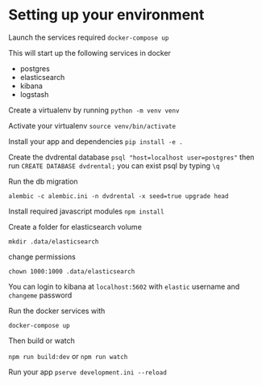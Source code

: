 # Setting up your environment

Launch the services required
`docker-compose up`

This will start up the following services in docker
* postgres
* elasticsearch
* kibana
* logstash

Create a virtualenv by running
`python -m venv venv`

Activate your virtualenv
`source venv/bin/activate`

Install your app and dependencies
`pip install -e .`

Create the dvdrental database
`psql "host=localhost user=postgres"`
then run
`CREATE DATABASE dvdrental;`
you can exist psql by typing `\q`

Run the db migration

`alembic -c alembic.ini -n dvdrental -x seed=true upgrade head`

Install required javascript modules
`npm install`

Create a folder for elasticsearch volume

`mkdir .data/elasticsearch`

change permissions

`chown 1000:1000 .data/elasticsearch`

You can login to kibana at `localhost:5602` with `elastic` username and `changeme` password

Run the docker services with

`docker-compose up`

Then build or watch

`npm run build:dev`
or
`npm run watch`

Run your app
`pserve development.ini --reload`